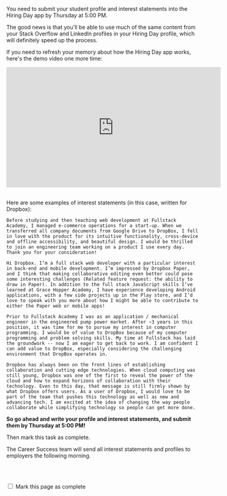 You need to submit your student profile and interest statements into the Hiring Day app by Thursday at 5:00 PM.  

The good news is that you'll be able to use much of the same content from your Stack Overflow and LinkedIn profiles in your Hiring Day profile, which will definitely speed up the process.

If you need to refresh your memory about how the Hiring Day app works, here's the demo video one more time:

<center>
<iframe width="560" height="315" src="https://www.youtube.com/embed/l9mUHv3-0-Y" frameborder="0" allowfullscreen></iframe>
</center>
<br>

Here are some examples of interest statements (in this case, written for Dropbox):

`Before studying and then teaching web development at Fullstack Academy, I managed e-commerce operations for a start-up. When we transferred all company documents from Google Drive to DropBox, I fell in love with the product for its intuitive functionality, cross-device and offline accessibility, and beautiful design. I would be thrilled to join an engineering team working on a product I use every day. Thank you for your consideration!`

`Hi Dropbox. I’m a full stack web developer with a particular interest in back-end and mobile development. I’m impressed by Dropbox Paper, and I think that making collaborative editing even better could pose some interesting challenges (Related feature request: the ability to draw in Paper). In addition to the full stack JavaScript skills I’ve learned at Grace Hopper Academy, I have experience developing Android applications, with a few side projects up in the Play store, and I’d love to speak with you more about how I might be able to contribute to either the Paper web or mobile apps!`

`Prior to Fullstack Academy I was as an application / mechanical engineer in the engineered pump power market. After ~3 years in this position, it was time for me to pursue my interest in computer programming. I would be of value to DropBox because of my computer programming and problem solving skills. My time at Fullstack has laid the groundwork -- now I am eager to get back to work. I am confident I can add value to DropBox, especially considering the challenging environment that DropBox operates in.`

`Dropbox has always been on the front lines of establishing collaboration and cutting edge technologies. When cloud computing was still young, Dropbox was one of the first to reveal the power of the cloud and how to expand horizons of collaboration with their technology. Even to this day, that message is still firmly shown by what Dropbox offers users. As a user of Dropbox, I would love to be part of the team that pushes this technology as well as new and advancing tech. I am excited at the idea of changing the way people collaborate while simplifying technology so people can get more done.`

__So go ahead and write your profile and interest statements, and submit them by Thursday at 5:00 PM!__  

Then mark this task as complete.

The Career Success team will send all interest statements and profiles to employers the following morning.


<br><br>

<script>
$(document).ready(function () {
  var actionId = angular.element('#checks').scope().action._id;
  function _getCheck (n) {
    var stored = localStorage.getItem(actionId + '_checkmark_' + n);
    if (!stored) return false;
    return stored == 'complete' ? true : false;
  }
  function _setCheck (n, bool) {
    var toStore;
    if (bool) toStore = 'complete';
    else toStore = 'incomplete';
    localStorage.setItem(actionId + '_checkmark_' + n, toStore);
  }
  $('[type="checkbox"]')
  .each(function (idx, elem) {
    var $elem = $(elem);
    $elem.prop('checked', _getCheck(idx));
    $elem.on('change', function () {
      _setCheck(idx, $elem.prop('checked'));
    });
  });
});
</script>

<p id="checks" class="list-reset career-success-checkbox">
  <div>
    <input type="checkbox">
    <span>Mark this page as complete</span>
  </div>
</p>